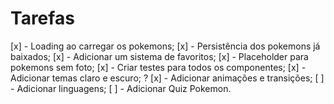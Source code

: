 # Tarefas

[x] - Loading ao carregar os pokemons;
[x] - Persistência dos pokemons já baixados;
[x] - Adicionar um sistema de favoritos;
[x] - Placeholder para pokemons sem foto;
[x] - Criar testes para todos os componentes;
[x] - Adicionar temas claro e escuro; ?
[x] - Adicionar animações e transições;
[ ] - Adicionar linguagens;
[ ] - Adicionar Quiz Pokemon.